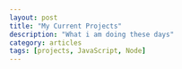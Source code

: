```yaml
---
layout: post
title: "My Current Projects"
description: "What i am doing these days"
category: articles
tags: [projects, JavaScript, Node]
---
```


